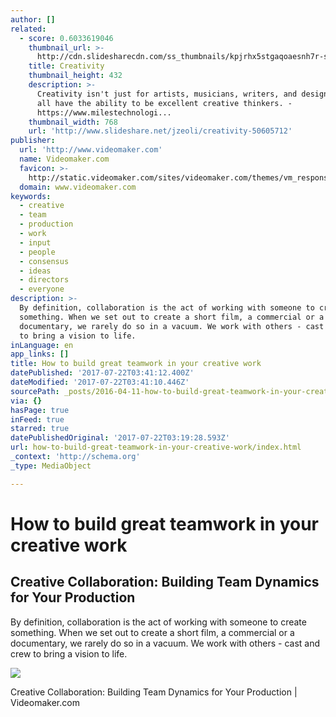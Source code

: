 ```yaml
---
author: []
related:
  - score: 0.6033619046
    thumbnail_url: >-
      http://cdn.slidesharecdn.com/ss_thumbnails/kpjrhx5stgaqoaesnh7r-signature-3f945d39ba23dd9cfcfd3fee5874bd5293c55aa2180b30512d3379a1f65479ee-poli-150716175148-lva1-app6892-thumbnail-4.jpg?cb=1438021298
    title: Creativity
    thumbnail_height: 432
    description: >-
      Creativity isn't just for artists, musicians, writers, and designers. We
      all have the ability to be excellent creative thinkers. -
      https://www.milestechnologi...
    thumbnail_width: 768
    url: 'http://www.slideshare.net/jzeoli/creativity-50605712'
publisher:
  url: 'http://www.videomaker.com'
  name: Videomaker.com
  favicon: >-
    http://static.videomaker.com/sites/videomaker.com/themes/vm_responsive/favicon.ico
  domain: www.videomaker.com
keywords:
  - creative
  - team
  - production
  - work
  - input
  - people
  - consensus
  - ideas
  - directors
  - everyone
description: >-
  By definition, collaboration is the act of working with someone to create
  something. When we set out to create a short film, a commercial or a
  documentary, we rarely do so in a vacuum. We work with others - cast and crew
  to bring a vision to life.
inLanguage: en
app_links: []
title: How to build great teamwork in your creative work
datePublished: '2017-07-22T03:41:12.400Z'
dateModified: '2017-07-22T03:41:10.446Z'
sourcePath: _posts/2016-04-11-how-to-build-great-teamwork-in-your-creative-work.md
via: {}
hasPage: true
inFeed: true
starred: true
datePublishedOriginal: '2017-07-22T03:19:28.593Z'
url: how-to-build-great-teamwork-in-your-creative-work/index.html
_context: 'http://schema.org'
_type: MediaObject

---
```

# How to build great teamwork in your creative work

<article style=""><h1>Creative Collaboration: Building Team Dynamics for Your Production</h1><p>By definition, collaboration is the act of working with someone to create something. When we set out to create a short film, a commercial or a documentary, we rarely do so in a vacuum. We work with others - cast and crew to bring a vision to life.</p><img src="http://static.videomaker.com/sites/videomaker.com/files/video/thumbnail/2016/RX10%20III%20-%20THUMB.jpg" /></article>

Creative Collaboration: Building Team Dynamics for Your Production | Videomaker.com